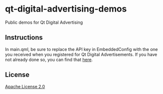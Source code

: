 # qt-digital-advertising-demos
Public demos for Qt Digital Advertising

## Instructions
In main.qml, be sure to replace the API key in EmbeddedConfig with the one you received when you registered for Qt Digital Advertisements. If you have not already done so, you can find that [here](https://www.qt.io/product/digital-advertising).

## License
[Apache License 2.0](https://choosealicense.com/licenses/apache-2.0/)
